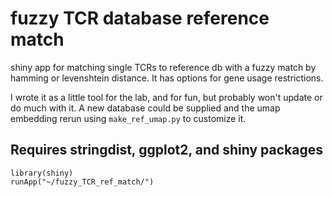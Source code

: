 # fuzzy TCR database reference match
shiny app for matching single TCRs to reference db with a fuzzy match by hamming or levenshtein distance. 
It has options for gene usage restrictions.

I wrote it as a little tool for the lab, and for fun, but probably won't update or do much with it.
A new database could be supplied and the umap embedding rerun using `make_ref_umap.py` to customize it.

## Requires stringdist, ggplot2, and shiny packages
```
library(shiny)
runApp("~/fuzzy_TCR_ref_match/")
````
